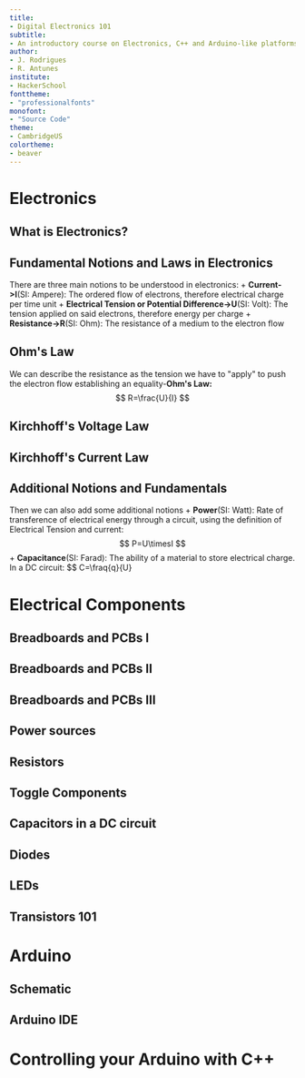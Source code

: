 ```yaml
---
title:
- Digital Electronics 101
subtitle:
- An introductory course on Electronics, C++ and Arduino-like platforms
author:
- J. Rodrigues
- R. Antunes
institute:
- HackerSchool
fonttheme:
- "professionalfonts"
monofont:
- "Source Code"
theme:
- CambridgeUS
colortheme:
- beaver
---
```

# Electronics

## What is Electronics?

## Fundamental Notions and Laws in Electronics
There are three main notions to be understood in electronics:
	+ **Current->I**(SI: Ampere): The ordered flow of electrons, therefore electrical charge per time unit 
	+ **Electrical Tension or Potential Difference->U**(SI: Volt): The tension applied on said electrons, therefore energy per charge
	+ **Resistance->R**(SI: Ohm): The resistance of a medium to the electron flow


## Ohm's Law
We can describe the resistance as the tension we have to "apply" to push the electron flow establishing an equality-**Ohm's Law:**
$$ R=\frac{U}{I} $$

## Kirchhoff's Voltage Law

## Kirchhoff's Current Law

## Additional Notions and Fundamentals
Then we can also add some additional notions
	+ **Power**(SI: Watt): Rate of transference of electrical energy through a circuit, using the definition of Electrical Tension and current:
	$$ P=U\timesI $$
	+ **Capacitance**(SI: Farad): The ability of a material to store electrical charge. In a DC circuit:
	$$ C=\fraq{q}{U}

# Electrical Components

## Breadboards and PCBs I

## Breadboards and PCBs II

## Breadboards and PCBs III

## Power sources

## Resistors

## Toggle Components

## Capacitors in a DC circuit

## Diodes

## LEDs

## Transistors 101

# Arduino

## Schematic

## Arduino IDE

# Controlling your Arduino with C++
